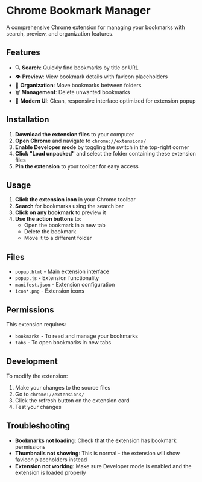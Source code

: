 # Chrome Bookmark Manager

A comprehensive Chrome extension for managing your bookmarks with search, preview, and organization features.

## Features

- 🔍 **Search**: Quickly find bookmarks by title or URL
- 👁️ **Preview**: View bookmark details with favicon placeholders
- 📁 **Organization**: Move bookmarks between folders
- 🗑️ **Management**: Delete unwanted bookmarks
- 🎨 **Modern UI**: Clean, responsive interface optimized for extension popup

## Installation

1. **Download the extension files** to your computer
2. **Open Chrome** and navigate to `chrome://extensions/`
3. **Enable Developer mode** by toggling the switch in the top-right corner
4. **Click "Load unpacked"** and select the folder containing these extension files
5. **Pin the extension** to your toolbar for easy access

## Usage

1. **Click the extension icon** in your Chrome toolbar
2. **Search** for bookmarks using the search bar
3. **Click on any bookmark** to preview it
4. **Use the action buttons** to:
   - Open the bookmark in a new tab
   - Delete the bookmark
   - Move it to a different folder

## Files

- `popup.html` - Main extension interface
- `popup.js` - Extension functionality
- `manifest.json` - Extension configuration
- `icon*.png` - Extension icons

## Permissions

This extension requires:
- `bookmarks` - To read and manage your bookmarks
- `tabs` - To open bookmarks in new tabs

## Development

To modify the extension:
1. Make your changes to the source files
2. Go to `chrome://extensions/`
3. Click the refresh button on the extension card
4. Test your changes

## Troubleshooting

- **Bookmarks not loading**: Check that the extension has bookmark permissions
- **Thumbnails not showing**: This is normal - the extension will show favicon placeholders instead
- **Extension not working**: Make sure Developer mode is enabled and the extension is loaded properly